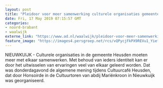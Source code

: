 ```yaml
---
layout: post
title: "Pleidoor voor meer samenwerking culturele organisaties gemeente Heusden"
date: Fri, 17 May 2019 07:15:57 GMT
categories: 
- noord-brabant 
- waalwijk 
externe_link: "https://www.ad.nl/waalwijk/pleidoor-voor-meer-samenwerking-culturele-organisaties-gemeente-heusden~a9dd4497/"
feature_image: "https://images4.persgroep.net/rcs/vQPycjFkPX9REVu1_YiefgzBjL4/diocontent/148564530/_fitwidth/400/?appId=21791a8992982cd8da851550a453bd7f&quality=0.7"
---
```


NIEUWKUIJK - Culturele organisaties in de gemeente Heusden moeten meer met elkaar samenwerken. Met behoud van ieders identiteit kan er door het uitwisselen van ervaringen veel van elkaar geleerd worden. Dat was donderdagavond de algemene mening tijdens Cultuurcafé Heusden, dat door Honsoirde in de Cultuurtoren van abdij Mariënkroon in Nieuwkuijk was georganiseerd.
